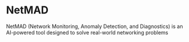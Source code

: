 # NetMAD
NetMAD (Network Monitoring, Anomaly Detection, and Diagnostics) is an AI-powered tool designed to solve real-world networking problems
